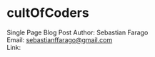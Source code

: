 # cultOfCoders
Single Page Blog Post
Author: Sebastian Farago </br>
Email: sebastianffarago@gmail.com</br>
Link: 
